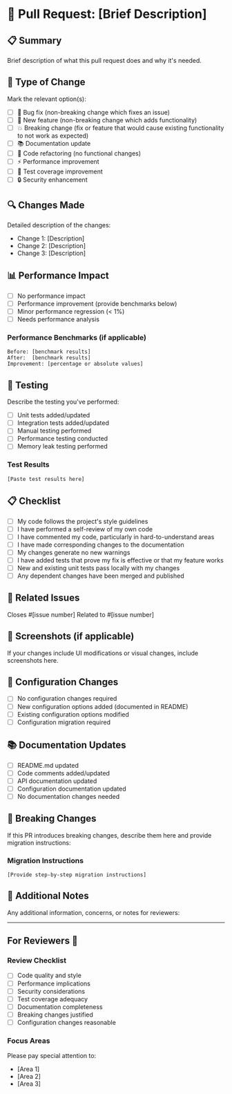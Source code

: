 # 🚀 Pull Request: [Brief Description]

## 📋 Summary
Brief description of what this pull request does and why it's needed.

## 🎯 Type of Change
Mark the relevant option(s):
- [ ] 🐛 Bug fix (non-breaking change which fixes an issue)
- [ ] 🚀 New feature (non-breaking change which adds functionality)
- [ ] 💥 Breaking change (fix or feature that would cause existing functionality to not work as expected)
- [ ] 📚 Documentation update
- [ ] 🔧 Code refactoring (no functional changes)
- [ ] ⚡ Performance improvement
- [ ] 🧪 Test coverage improvement
- [ ] 🔒 Security enhancement

## 🔍 Changes Made
Detailed description of the changes:
- Change 1: [Description]
- Change 2: [Description]
- Change 3: [Description]

## 📊 Performance Impact
- [ ] No performance impact
- [ ] Performance improvement (provide benchmarks below)
- [ ] Minor performance regression (< 1%)
- [ ] Needs performance analysis

### Performance Benchmarks (if applicable)
```
Before: [benchmark results]
After:  [benchmark results]
Improvement: [percentage or absolute values]
```

## 🧪 Testing
Describe the testing you've performed:
- [ ] Unit tests added/updated
- [ ] Integration tests added/updated
- [ ] Manual testing performed
- [ ] Performance testing conducted
- [ ] Memory leak testing performed

### Test Results
```
[Paste test results here]
```

## 📋 Checklist
- [ ] My code follows the project's style guidelines
- [ ] I have performed a self-review of my own code
- [ ] I have commented my code, particularly in hard-to-understand areas
- [ ] I have made corresponding changes to the documentation
- [ ] My changes generate no new warnings
- [ ] I have added tests that prove my fix is effective or that my feature works
- [ ] New and existing unit tests pass locally with my changes
- [ ] Any dependent changes have been merged and published

## 🔗 Related Issues
Closes #[issue number]
Related to #[issue number]

## 📸 Screenshots (if applicable)
If your changes include UI modifications or visual changes, include screenshots here.

## 🔧 Configuration Changes
- [ ] No configuration changes required
- [ ] New configuration options added (documented in README)
- [ ] Existing configuration options modified
- [ ] Configuration migration required

## 📚 Documentation Updates
- [ ] README.md updated
- [ ] Code comments added/updated
- [ ] API documentation updated
- [ ] Configuration documentation updated
- [ ] No documentation changes needed

## 🚨 Breaking Changes
If this PR introduces breaking changes, describe them here and provide migration instructions:

### Migration Instructions
```
[Provide step-by-step migration instructions]
```

## 📝 Additional Notes
Any additional information, concerns, or notes for reviewers:

---

## For Reviewers 👥

### Review Checklist
- [ ] Code quality and style
- [ ] Performance implications
- [ ] Security considerations
- [ ] Test coverage adequacy
- [ ] Documentation completeness
- [ ] Breaking changes justified
- [ ] Configuration changes reasonable

### Focus Areas
Please pay special attention to:
- [Area 1]
- [Area 2]
- [Area 3]